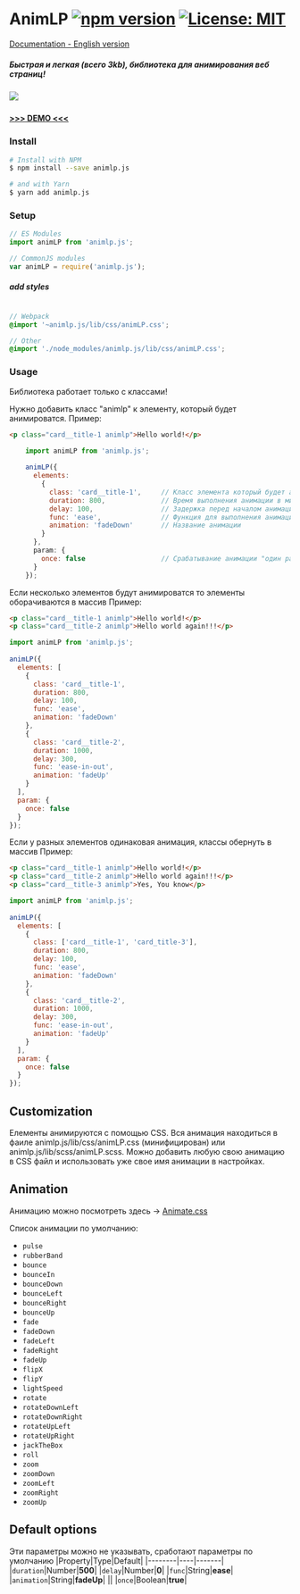 # AnimLP [![npm version](https://badge.fury.io/js/animlp.js.svg)](https://www.npmjs.com/package/animlp.js) [![License: MIT](https://img.shields.io/github/license/alexbol903/animLP.svg?color=green-light)](https://github.com/alexbol903/animLP/blob/master/LICENSE) 

[Documentation - English version](https://github.com/alexbol903/animLP/blob/master/README.md)

##### Быстрая и легкая (всего 3kb), библиотека для анимирования веб страниц!



![](https://i.imgur.com/Gw97GlW.gif)
#####
**[>>> DEMO <<<](https://alexbol903.github.io/mizuxe/)**


### Install
```bash
# Install with NPM
$ npm install --save animlp.js

# and with Yarn
$ yarn add animlp.js
```

### Setup
```js
// ES Modules
import animLP from 'animlp.js';

// CommonJS modules
var animLP = require('animlp.js');
```
##### add styles
```scss

// Webpack
@import '~animlp.js/lib/css/animLP.css';

// Other
@import './node_modules/animlp.js/lib/css/animLP.css';
```

### Usage
Библиотека работает только с классами!

Нужно добавить класс "animlp" к элементу, который будет анимироватся.
Пример:
```html 
<p class="card__title-1 animlp">Hello world!</p>
```
```js
    import animLP from 'animlp.js';
    
    animLP({
      elements: 
        {
          class: 'card__title-1',     // Класс элемента который будет анимироватся
          duration: 800,              // Время выполнения анимации в милисикундах
          delay: 100,                 // Задержка перед началом анимации в милисикундах
          func: 'ease',               // Функция для выполнения анимации ( например: cubic-bezier.com )
          animation: 'fadeDown'       // Название анимации
        }
      },
      param: {
        once: false                   // Срабатывание анимации "один раз" или "постоянно" - (Boolean)
      }
    });
```

Если несколько элементов будут анимироватся то элементы оборачиваются в массив
Пример:
```html
<p class="card__title-1 animlp">Hello world!</p>
<p class="card__title-2 animlp">Hello world again!!!</p>
```
```js
import animLP from 'animlp.js';
    
animLP({
  elements: [
    {
      class: 'card__title-1',
      duration: 800,
      delay: 100,
      func: 'ease',
      animation: 'fadeDown'
    },
    {
      class: 'card__title-2',
      duration: 1000,
      delay: 300,
      func: 'ease-in-out',
      animation: 'fadeUp'
    }
  ],
  param: {
    once: false
  }
});
```

Если у разных элементов одинаковая анимация, классы обернуть в массив
Пример:
```html
<p class="card__title-1 animlp">Hello world!</p>
<p class="card__title-2 animlp">Hello world again!!!</p>
<p class="card__title-3 animlp">Yes, You know</p>
```
```js
import animLP from 'animlp.js';
    
animLP({
  elements: [
    {
      class: ['card__title-1', 'card_title-3'],
      duration: 800,
      delay: 100,
      func: 'ease',
      animation: 'fadeDown'
    },
    {
      class: 'card__title-2',
      duration: 1000,
      delay: 300,
      func: 'ease-in-out',
      animation: 'fadeUp'
    }
  ],
  param: {
    once: false
  }
});
```


## Customization
Елементы анимируются с помощью CSS.
Вся анимация находиться в фаиле animlp.js/lib/css/animLP.css (минифицирован) или animlp.js/lib/scss/animLP.scss.
Можно добавить любую свою анимацию в CSS файл и использовать уже свое имя анимации в настройках.


## Animation
Анимацию можно посмотреть здесь -> [Animate.css](https://daneden.github.io/animate.css/)

Список анимации по умолчанию:
* `pulse`
* `rubberBand`
* `bounce`
* `bounceIn`
* `bounceDown`
* `bounceLeft`
* `bounceRight`
* `bounceUp`
* `fade`
* `fadeDown`
* `fadeLeft`
* `fadeRight`
* `fadeUp`
* `flipX`
* `flipY`
* `lightSpeed`
* `rotate`
* `rotateDownLeft`
* `rotateDownRight`
* `rotateUpLeft`
* `rotateUpRight`
* `jackTheBox`
* `roll`
* `zoom`
* `zoomDown`
* `zoomLeft`
* `zoomRight`
* `zoomUp`


## Default options
Эти параметры можно не указывать, сработают параметры по умолчанию
|Property|Type|Default|
|--------|----|-------|
|`duration`|Number|**500**|
|`delay`|Number|**0**|
|`func`|String|**ease**|
|`animation`|String|**fadeUp**|
||
|`once`|Boolean|**true**|